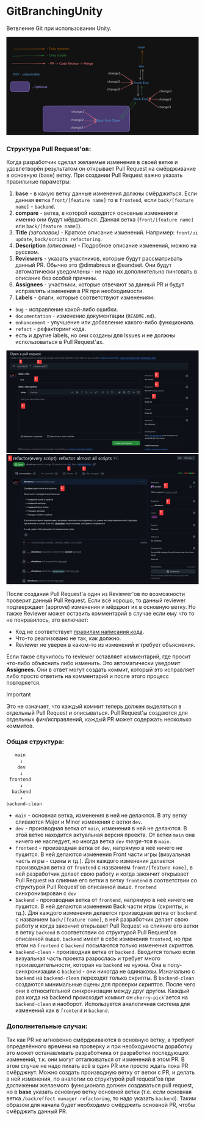 # GitBranchingUnity

Ветвление Git при использовании Unity.

![example](image.png)

### Структура Pull Request'ов:

Когда разработчик сделал желаемые изменения в своей ветке и удовлетворён результатом он открывает Pull Request на смёрдживание в основную (base) ветку.
При создании Pull Request важно указать правильные параметры:
1. **base** - в какую ветку данные изменения должны смёрджиться. Если данная ветка `front/[feature name]` то в `frontend`, если `back/[feature name]` - `backend`.
2. **compare** - ветка, в которой находятся основные изменения и именно они будут мёрджиться. Данная ветка (`front/[feature name]` или `back/[feature name]`).
3. **Title** *(заголовок)* - Краткое описание изменений. Например: `front/ui update`, `back/scripts refactoring`.
4. **Description** *(описание)* - Подробное описание изменений, можно на русском.
5. **Reviewers** - указать участников, которые будут рассматривать данный PR. Обычно это @dimabreus и @eandset. Они будут автоматически уведомлены - не надо их дополнительно пинговать в описание без особой причины.
6. **Assignees** - участники, которые отвечают за данный PR и будут исправлять изменения в PR при необходимости.
7. **Labels** - флаги, которые соответствуют изменениям:
  - `bug` - исправление какой-либо ошибки.
  - `documentation` - изменение документации (`README.md`).
  - `enhancement` - улучшение или добавление какого-либо функционала.
  - `refact` - рефакторинг кода.
  - есть и другие labels, но они созданы для Issues и не должны использоваться в Pull Request'ах.

![PR1](PR1.png)
![PR2](PR2.png)

После создания Pull Request'а один из Reviewer'ов по возможности проверит данный Pull Request. Если всё хорошо, то данный reviewer подтверждает (approve) изменения и мёрджит их в основную ветку. Но также Reviewer может оставить комментарий в случае если ему что то не понравилось, это включает:
- Код не соответствует [правилам написания кода](https://github.com/Strong-editor-team/CodeStyle).
- Что-то реализовано не так, как должно.
- Reviewer не уверен в каком-то из изменений и требует объяснения.

Если такое случилось то reviewer оставляет комментарий, где просит что-либо объяснить либо изменить. Это автоматически уведомит **Assignees**. Они в ответ могут создать коммит, который это исправляет либо просто ответить на комментарий и после этого процесс повторяется.

> [!IMPORTANT]
> Это не означает, что каждый коммит теперь должен выделяться в отдельный Pull Request и описываться. Pull Request'ы создаются для отдельных фич/исправлений, каждый PR может содержать несколько коммитов.

### Общая структура:

```
   main
     ↓
    dev
     ↓
 frontend
     ↓
  backend
     ↓
backend-clean
```

- `main` - основная ветка, изменения в ней не делаются. В эту ветку сливаются Major и Minor изменения с ветки `dev`.
- `dev` - производная ветка от `main`, изменения в ней не делаются. В этой ветке находится актуальная версия проекта. От ветки `main` она ничего не наследует, но иногда ветка `dev` *merge*-тся в `main`.
- `frontend` - производная ветка от `dev`, напрямую в неё ничего не пушится. В ней делаются изменения Front части игры (визуальная часть игры - сцены и тд.). Для каждого изменения делается производная ветка от `frontend` с названием `front/[feature name]`, в ней разработчик делает свою работу и когда закончит открывает Pull Request на слияние его ветки в ветку `frontend` в соответствии со структурой Pull Request'ов описанной выше. `frontend` синхронизирован с `dev`
- `backend` - производная ветка от `frontend`, напрямую в неё ничего не пушится. В ней делаются изменения Back части игры (скрипты,  и тд.). Для каждого изменения делается производная ветка от `backend` с названием `back/[feature name]`, в ней разработчик делает свою работу и когда закончит открывает Pull Request на слияние его ветки в ветку `backend` в соответствии со структурой Pull Request'ов описанной выше. `backend` имеет в себе изменения `frontend`, но при этом на `frontend` с `backend` посылаются только изменения скриптов.
- `backend-clean` - производная ветка от `backend`. Вводится только если визуальная часть проекта разрослась и требует много производительности, которая на `backend` не нужна. Она в полу-синхронизации с `backend` - они никогда не одинаковы. Изначально с `backend` на `backend-clean` переходят только скрипты. В `backend-clean` создаются минимальные сцены для проверки скриптов. После чего они в относительной синхронизации между друг другом. Каждый раз когда на backend происходит коммит он `cherry-pick`'ается на `backend-clean` и наоборот. Используется аналогичная система для изменений как в `frontend` и `backend`.

### Дополнительные случаи:

Так как PR не мгновенно смёрдживаются в основную ветку, а требуют определённого времени на проверку и при необходимости доработку это может останавливать разработчика от разработки последующих изменений, т.к. они могут отталкиваться от изменений в этом PR. В этом случае не надо пихать всё в один PR или просто ждать пока PR смёрджнут. Можно создать производную ветку от ветки с PR, и делать в ней изменения, по аналогии со структурой pull request'ов при достижении желаемого функционала должен создаваться pull request, но в **base** указать основную ветку основной ветки (т.е. если основная ветка `/back/effect manager refactoring`, то надо указать `backend`). Таким образом для начала будет необходимо смёрджить основной PR, чтобы смёрджить данный PR.
